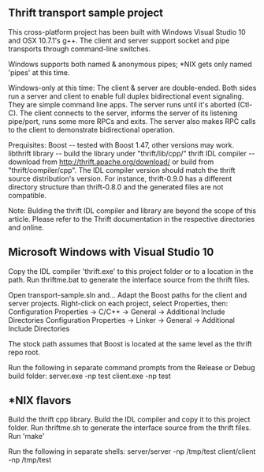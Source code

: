 Thrift transport sample project
-------------------------------

This cross-platform project has been built with Windows Visual Studio 10 and 
OSX 10.7.1's g++.  The client and server support socket and pipe transports 
through command-line switches.

Windows supports both named & anonymous pipes; *NIX gets only named 
'pipes' at this time.

Windows-only at this time:
The client & server are double-ended. Both sides run a server and client to 
enable full duplex bidirectional event signaling. They are simple command 
line apps. The server runs until it's aborted (Ctl-C). The client connects to
the server, informs the server of its listening pipe/port, runs some more RPCs 
and exits. The server also makes RPC calls to the client to demonstrate 
bidirectional operation.

Prequisites:
Boost -- tested with Boost 1.47, other versions may work.
libthrift library -- build the library under "thrift/lib/cpp/"
thrift IDL compiler -- download from http://thrift.apache.org/download/ 
   or build from "thrift/compiler/cpp".  The IDL compiler version should
   match the thrift source distribution's version. For instance, thrift-0.9.0
   has a different directory structure than thrift-0.8.0 and the generated
   files are not compatible.

Note: Bulding the thrift IDL compiler and library are beyond the scope
of this article. Please refer to the Thrift documentation in the respective
directories and online.


Microsoft Windows with Visual Studio 10
----------------------------------------
Copy the IDL compiler 'thrift.exe' to this project folder or to a location in the path.
Run thriftme.bat to generate the interface source from the thrift files.

Open transport-sample.sln and...
Adapt the Boost paths for the client and server projects. Right-click on each project, select
Properties, then:
Configuration Properties -> C/C++ -> General -> Additional Include Directories
Configuration Properties -> Linker -> General -> Additional Include Directories

The stock path assumes that Boost is located at the same level as the thrift repo root.

Run the following in separate command prompts from the Release or Debug 
build folder:
 server.exe -np test
 client.exe -np test


*NIX flavors
------------
Build the thrift cpp library.
Build the IDL compiler and copy it to this project folder.
Run thriftme.sh to generate the interface source from the thrift files.
Run 'make'

Run the following in separate shells:
 server/server -np /tmp/test
 client/client -np /tmp/test

